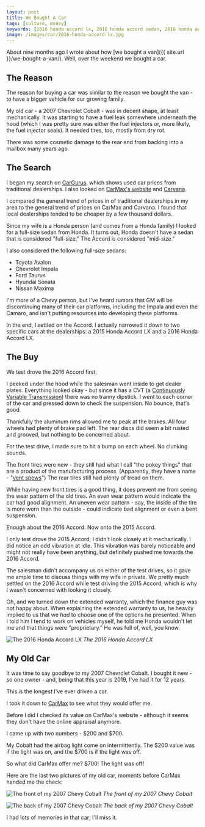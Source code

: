 ```yaml
---
layout: post
title: We Bought A Car
tags: [culture, money]
keywords: [2016 honda accord lx, 2016 honda accord sedan, 2016 honda accord, 2016 accord, honda accord, accord, van, minivan, honda, 2007 chevrolet cobalt, chevrolet cobalt, cobalt, 2007 cobalt]
image: /images/car/2016-honda-accord-lx.jpg
---
```


About nine months ago I wrote about how [we bought a van]({{ site.url }}/we-bought-a-van/). Well, over the weekend we bought a car.

## The Reason

The reason for buying a car was similar to the reason we bought the van - to have a bigger vehicle for our growing family.

My old car - a 2007 Chevrolet Cobalt - was in decent shape, at least mechanically. It was starting to have a fuel leak somewhere underneath the hood (which I was pretty sure was either the fuel injectors or, more likely, the fuel injector seals). It needed tires, too, mostly from dry rot.

There was some cosmetic damage to the rear end from backing into a mailbox many years ago.

## The Search

I began my search on [CarGurus](https://www.cargurus.com/), which shows used car prices from traditional dealerships. I also looked on [CarMax's website](https://www.carmax.com/) and [Carvana](https://www.carvana.com/).

I compared the general trend of prices in of traditional dealerships in my area to the general trend of prices on CarMax and Carvana. I found that local dealerships tended to be cheaper by a few thousand dollars.

Since my wife is a Honda person (and comes from a Honda family) I looked for a full-size sedan from Honda. It turns out, Honda doesn't have a sedan that is considered "full-size." The Accord is considered "mid-size."

I also considered the following full-size sedans:

* Toyota Avalon
* Chevrolet Impala
* Ford Taurus
* Hyundai Sonata
* Nissan Maxima

I'm more of a Chevy person, but I've heard rumors that GM will be discontinuing many of their car platforms, including the Impala and even the Camaro, and isn't putting resources into developing these platforms.

In the end, I settled on the Accord. I actually narrowed it down to two specific cars at the dealerships: a 2015 Honda Accord LX and a 2016 Honda Accord LX.

## The Buy

We test drove the 2016 Accord first.

I peeked under the hood while the salesman went inside to get dealer plates. Everything looked okay - but since it has a CVT (a [Continuously Variable Transmission](https://en.wikipedia.org/wiki/Continuously_variable_transmission)) there was no tranny dipstick. I went to each corner of the car and pressed down to check the suspension. No bounce, that's good.

Thankfully the aluminum rims allowed me to peak at the brakes. All four wheels had plenty of brake pad left. The rear discs did seem a bit rusted and grooved, but nothing to be concerned about.

For the test drive, I made sure to hit a bump on each wheel. No clunking sounds.

The front tires were new - they still had what I call "the pokey things" that are a product of the manufacturing process. (Apparently, they have a name - "[vent spews](https://www.automotiveaddicts.com/50196/little-hairs-on-your-new-tires-have-a-name)") The rear tires still had plenty of tread on them.

While having new front tires is a good thing, it does prevent me from seeing the wear pattern of the old tires. An even wear pattern would indicate the car had good alignment. An uneven wear pattern - say, the inside of the tire is more worn than the outside - could indicate bad alignment or even a bent suspension.

Enough about the 2016 Accord. Now onto the 2015 Accord.

I only test drove the 2015 Accord; I didn't look closely at it mechanically. I did notice an odd vibration at idle. This vibration was barely noticeable and might not really have been anything, but definitely pushed me towards the 2016 Accord.

The salesman didn't accompany us on either of the test drives, so it gave me ample time to discuss things with my wife in private. We pretty much settled on the 2016 Accord while test driving the 2015 Accord, which is why I wasn't concerned with looking it closely.

Oh, and we turned down the extended warranty, which the finance guy was not happy about. When explaining the extended warranty to us, he heavily implied to us that we *had* to choose one of the options he presented. When I told him I tend to work on vehicles myself, he told me Honda wouldn't let me and that things were "proprietary." He was full of, well, you know.

![The 2016 Honda Accord LX](/images/car/2016-honda-accord-lx.jpg)
*The 2016 Honda Accord LX*

## My Old Car

It was time to say goodbye to my 2007 Chevrolet Cobalt. I bought it new - so one owner - and, being that this year is 2019, I've had it for 12 years.

This is the longest I've ever driven a car.

I took it down to [CarMax](https://www.carmax.com/) to see what they would offer me.

Before I did I checked its value on CarMax's website - although it seems they don't have the online appraisal anymore.

I came up with two numbers - $200 and $700.

My Cobalt had the airbag light come on intermittently. The $200 value was if the light was on, and the $700 is if the light was off.

So what did CarMax offer me? $700! The light was off!

Here are the last two pictures of my old car, moments before CarMax handed me the check:

![The front of my 2007 Chevy Cobalt](/images/car/2007-chevy-cobalt-front.jpg)
*The front of my 2007 Chevy Cobalt*

![The back of my 2007 Chevy Cobalt](/images/car/2007-chevy-cobalt-back.jpg)
*The back of my 2007 Chevy Cobalt*

I had lots of memories in that car; I'll miss it.